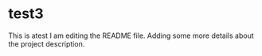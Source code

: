 # test3
This is  atest
I am editing the README file. Adding some more details about the project description.
